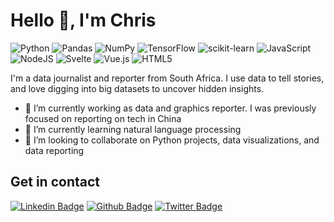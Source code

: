 

<h1>Hello 👋, I'm Chris</h1>

![Python](https://img.shields.io/badge/python-3670A0?style=for-the-badge&logo=python&logoColor=ffdd54)
![Pandas](https://img.shields.io/badge/pandas-%23150458.svg?style=for-the-badge&logo=pandas&logoColor=white)
![NumPy](https://img.shields.io/badge/numpy-%23013243.svg?style=for-the-badge&logo=numpy&logoColor=white)
![TensorFlow](https://img.shields.io/badge/TensorFlow-%23FF6F00.svg?style=for-the-badge&logo=TensorFlow&logoColor=white)
![scikit-learn](https://img.shields.io/badge/scikit--learn-%23F7931E.svg?style=for-the-badge&logo=scikit-learn&logoColor=white)
![JavaScript](https://img.shields.io/badge/javascript-%23323330.svg?style=for-the-badge&logo=javascript&logoColor=%23F7DF1E)
![NodeJS](https://img.shields.io/badge/node.js-6DA55F?style=for-the-badge&logo=node.js&logoColor=white)
![Svelte](https://img.shields.io/badge/svelte-%23f1413d.svg?style=for-the-badge&logo=svelte&logoColor=white)
![Vue.js](https://img.shields.io/badge/vuejs-%2335495e.svg?style=for-the-badge&logo=vuedotjs&logoColor=%234FC08D)
![HTML5](https://img.shields.io/badge/html5-%23E34F26.svg?style=for-the-badge&logo=html5&logoColor=white)

<p align='left'>I'm a data journalist and reporter from South Africa. I use data to tell stories, and love digging into big datasets to uncover hidden insights. 

- 🔭 I’m currently working as data and graphics reporter. I was previously focused on reporting on tech in China
- 🌱 I’m currently learning natural language processing
- 👯 I’m looking to collaborate on Python projects, data visualizations, and data reporting </p>

## Get in contact
[![Linkedin Badge](https://img.shields.io/badge/-christopherudemans-0072b1?style=flat&logo=Linkedin&logoColor=white&link=https://www.linkedin.com/in/christopher-udemans/)](https://www.linkedin.com/in/christopher-udemans/) [![Github Badge](https://img.shields.io/badge/-simprisms-grey?style=flat&logo=github&logoColor=white&link=https://github.com/simprisms/)](https://www.github.com/simprisms/) [![Twitter Badge](https://img.shields.io/badge/-chrisudemans-00acee?style=flat&logo=twitter&logoColor=white&link=https://twitter.com/chrisudemans/)](https://www.twitter.com/chrisudemans/) 
